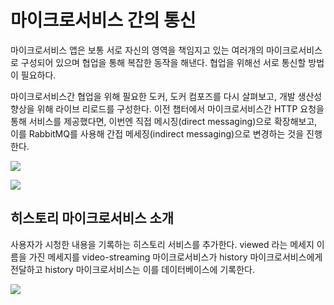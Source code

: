 # 마이크로서비스 간의 통신

마이크로서비스 앱은 보통 서로 자신의 영역을 책임지고 있는 여러개의 마이크로서비스로 구성되어 있으며 협업을 통해 복잡한 동작을 해낸다. 협업을 위해선 서로 통신할 방법이 필요하다.

마이크로서비스간 협업을 위해 필요한 도커, 도커 컴포즈를 다시 살펴보고, 개발 생산성 향상을 위해 라이브 리로드를 구성한다. 이전 챕터에서 마이크로서비스간 HTTP 요청을 통해 서비스를 제공했다면, 이번엔 직접 메시징(direct messaging)으로 확장해보고, 이를 RabbitMQ를 사용해 간접 메세징(indirect messaging)으로 변경하는 것을 진행한다.

![](https://img1.daumcdn.net/thumb/R1280x0/?scode=mtistory2&fname=https%3A%2F%2Fblog.kakaocdn.net%2Fdn%2Fcvh4fY%2FbtrLaeFt0vp%2FNn7Sz2E7XqDZCIlLHPxJg1%2Fimg.png)

![](https://img1.daumcdn.net/thumb/R1280x0/?scode=mtistory2&fname=https%3A%2F%2Fblog.kakaocdn.net%2Fdn%2F1pAuY%2FbtrK90ncVdm%2F4IRWJ2vRo33ZsUbTqBmD6k%2Fimg.png)


## 히스토리 마이크로서비스 소개

사용자가 시청한 내용을 기록하는 히스토리 서비스를 추가한다. viewed 라는 메세지 이름을 가진 메세지를 video-streaming 마이크로서비스가 history 마이크로서비스에게 전달하고 history 마이크로서비스는 이를 데이터베이스에 기록한다.

![](https://img1.daumcdn.net/thumb/R1280x0/?scode=mtistory2&fname=https%3A%2F%2Fblog.kakaocdn.net%2Fdn%2Fcf8t8B%2FbtrK7CNVmXQ%2FSlGukuK7PdVqSADYdEh3H1%2Fimg.jpg)
